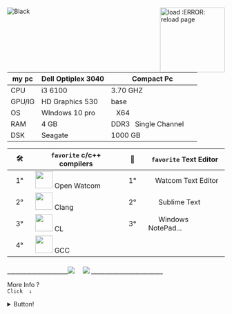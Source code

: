 
<div style="display: inline_block"><br>
    <img align="center" alt="Black"  src="https://img.shields.io/badge/⠀⠀⠀⠀⠀⠀⠀⠀⠀⠀⠀⠀⠀Г Welcome⠀⅃ ⠀⠀⠀⠀⠀⠀⠀⠀⠀⠀⠀⠀-%23000?style=for-the-badge&logo=&logoColor=white">
    <img src="https://brandslogos.com/wp-content/uploads/images/large/java-logo-1.png" min-width="200px" max-width="200px" width="150px" align="right" alt="load :ERROR: reload page">
   
</div>
</div>

| my pc| Dell Optiplex 3040 |Compact Pc |
|-|-|-|
| CPU | i3 6100 | 3.70 GHZ⠀ |
| GPU/IG | HD Graphics 530  | base⠀|
|  OS | WIndows 10 pro      |⠀X64⠀|
| RAM | 4 GB                | DDR3⠀Single Channel⠀⠀|
| DSK | Seagate             | 1000 GB⠀|

  | :hammer_and_wrench: | ```favorite``` c/c++ compilers | :memo: |    ```favorite``` Text Editor
  |-|-|-|-|                                                     
  |⠀1°⠀| <img src="https://styles.redditmedia.com/t5_30f0f/styles/communityIcon_kekogvre5yy41.png" width="40" height="40" /> Open Watcom                     |⠀1°⠀| ⠀ Watcom Text Editor  
  |⠀2° | <img src="https://encrypted-tbn0.gstatic.com/images?q=tbn:ANd9GcQqD_rzFhOS38Q3PekG_cjCw_GI4P8XoCW0APaJOtavnepe79KWGOa6qPshkCA9Bbpiqmc&usqp=CAU" width="40" height="40" /> Clang                           |⠀2°⠀|⠀⠀Sublime Text  
  |⠀3° | <img src="https://upload.wikimedia.org/wikipedia/commons/thumb/5/59/Visual_Studio_Icon_2019.svg/2060px-Visual_Studio_Icon_2019.svg.png" width="40" height="40" /> CL                              |⠀3° |⠀⠀Windows NotePad... 
  |⠀4° | <img src="https://upload.wikimedia.org/wikipedia/commons/thumb/a/af/GNU_Compiler_Collection_logo.svg/1200px-GNU_Compiler_Collection_logo.svg.png" width="40" height="40" /> GCC|
### 
</div> 
______________________<a href="https://www.youtube.com/channel/UCtckcybjk1hnbk_ENMR0pvw" target="_blank"><img src="https://img.shields.io/badge/YouTube-%239005?style=for-the-badge&logo=youtube&logoColor=white" target="_blank"></a> ⠀
  <a href="https://steamcommunity.com/id/Phikill/" target="_blank"><img src="https://img.shields.io/badge/-STEAM-%23000?style=for-the-badge&logo=STEAM&logoColor=white" target="_blank"></a> __________________________
  
  


  More Info ?  
 ```Click  ↓```
</div>
  <details>
   <summary> Button!  </summary> 

   # Info.  
  * > 1. I am beginner  
  * > i love interactive programs  
     * Programming languages ​​in study!...  
     - [ ]  JAVA  
     - [x] Windows Terminal Code  
     - [ ] Linux  Terminal  Code  
     - [ ] C#  
     - [x] C/C++  
     - [ ] glsl
     - [ ] hlsl
     - [ ] lua
     - [ ] javascript
     - [ ] python
    
     _
                   
                                ██████╗  ██╗  ██╗ ██╗ ██╗  ██╗ ██╗ ██╗     ██╗                         
                                ██╔══██╗ ██║  ██║ ██║ ██║ ██╔╝ ██║ ██║     ██║                         
                                ██████╔╝ ███████║ ██║ █████╔╝  ██║ ██║     ██║                         
                                ██╔═══╝  ██╔══██║ ██║ ██╔═██╗  ██║ ██║     ██║                          
                                ██║      ██║  ██║ ██║ ██║  ██╗ ██║ ███████╗███████╗             
                                ╚═╝      ╚═╝  ╚═╝ ╚═╝ ╚═╝  ╚═╝ ╚═╝ ╚══════╝╚══════╝           
  
simple ASCII art
============   
    
    
  
  #### Projetos em Mente.
     * V PROJETOS V
     * | LEFA Game Engine |
     * | Bloody AntZ | 
     * | Passnasty fantasy |
 ----
    
  [LEFA simple Game Engine](https://github.com/NikuraCorp/LEFA-GE)
</details>
  
   [//]:https://media1.giphy.com/media/OLHoXQgCVSWnfaVgXZ/giphy.gif?cid=790b7611ce304b6e091d2b9cbff0cbb2ce49419f81178279&rid=giphy.gif&ct=s
   

  

